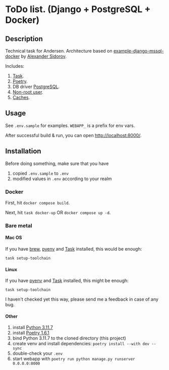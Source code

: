 # ToDo list. (Django + PostgreSQL + Docker)

## Description

Technical task for Andersen. Architecture based on [example-django-mssql-docker](https://github.com/tgrx/example-django-mssql-docker) by [Alexander Sidorov](https://github.com/tgrx).

Includes:
1. [Task](https://taskfile.dev).
2. [Poetry](https://python-poetry.org/).
3. DB driver [PostgreSQL](https://www.psycopg.org/docs/).
4. [Non-root user](https://betterprogramming.pub/running-a-container-with-a-non-root-user-e35830d1f42a).
5. [Caches](https://docs.docker.com/build/cache/).

## Usage

See `.env.sample` for examples. `WEBAPP_` is a prefix for env vars.

After successful build & run,
you can open [http://localhost:8000/](http://localhost:8000/).

## Installation

Before doing something, make sure that you have

1. copied `.env.sample` to `.env`
2. modified values in `.env` according to your realm

### Docker

First, hit `docker compose build`.

Next, hit `task docker-up` OR `docker compose up -d`.

### Bare metal

#### Mac OS

If you have [brew](https://brew.sh/), [pyenv](https://github.com/pyenv/pyenv) and [Task](https://taskfile.dev/) installed, this would be enough:

`task setup-toolchain`

#### Linux

If you have [pyenv](https://github.com/pyenv/pyenv) and [Task](https://taskfile.dev/) installed, this might be enough:

`task setup-toolchain`

I haven't checked yet this way, please send me a feedback in case of any bug.

#### Other

1. install [Python 3.11.7](https://www.python.org/downloads/release/python-3117/)
2. install [Poetry 1.6.1](https://python-poetry.org/docs/#installation)
3. bind Python 3.11.7 to the cloned directory (this project)
4. create venv and install dependencies: `poetry install --with dev --sync`
5. double-check your `.env`
6. start webapp with `poetry run python manage.py runserver 0.0.0.0:8000`
